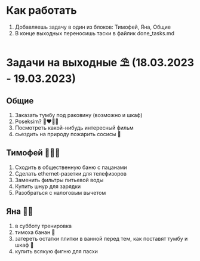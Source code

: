 # Как работать
1. Добавляешь задачу в один из блоков: Тимофей, Яна, Общие
2. В конце выходных переносишь таски в файлик done_tasks.md

# Задачи на выходные ⛱ (18.03.2023 - 19.03.2023)
##  Общие
1. Заказать тумбу под раковину (возможно и шкаф)
2. Poseksim? 👩‍❤️‍💋‍👨
3. Посмотреть какой-нибудь интересный фильм
4. сьездить на природу пожарить сосисы 🍗
## Тимофей 🧔🏻‍♂️
1. Сходить в общественную баню с пацанами
2. Сделать ethernet-разетки для телефизоров
3. Заменить фильтры питьевой воды
4. Купить шнур для зарядки
5. Разобраться с налоговым вычетом
## Яна 👩🏻 
1. в субботу тренировка
2. тимоха банан 🍌
3. затереть остатки плитки в ванной перед тем, как поставят тумбу и шкаф 🤸
4. купить всякую фигню для пасхи